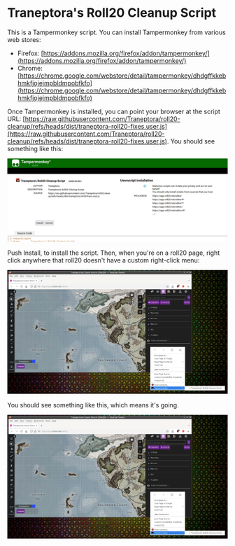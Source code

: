 # Traneptora's Roll20 Cleanup Script

This is a Tampermonkey script. You can install Tampermonkey from various web stores:
- Firefox: [https://addons.mozilla.org/firefox/addon/tampermonkey/](https://addons.mozilla.org/firefox/addon/tampermonkey/)
- Chrome: [https://chrome.google.com/webstore/detail/tampermonkey/dhdgffkkebhmkfjojejmpbldmpobfkfo](https://chrome.google.com/webstore/detail/tampermonkey/dhdgffkkebhmkfjojejmpbldmpobfkfo)

Once Tampermonkey is installed, you can point your browser at the script URL: [https://raw.githubusercontent.com/Traneptora/roll20-cleanup/refs/heads/dist/traneptora-roll20-fixes.user.js](https://raw.githubusercontent.com/Traneptora/roll20-cleanup/refs/heads/dist/traneptora-roll20-fixes.user.js). You should see something like this:

![tampermonkey install](https://raw.githubusercontent.com/Traneptora/roll20-cleanup/refs/heads/main/img/tampermonkey-install.png)

Push Install, to install the script. Then, when you're on a roll20 page, right click anywhere that roll20 doesn't have a custom right-click menu:

![trigger script](https://raw.githubusercontent.com/Traneptora/roll20-cleanup/refs/heads/main/img/trigger-script.png)

You should see something like this, which means it's going.

![scan-type](https://raw.githubusercontent.com/Traneptora/roll20-cleanup/refs/heads/main/img/scan-type.png)
